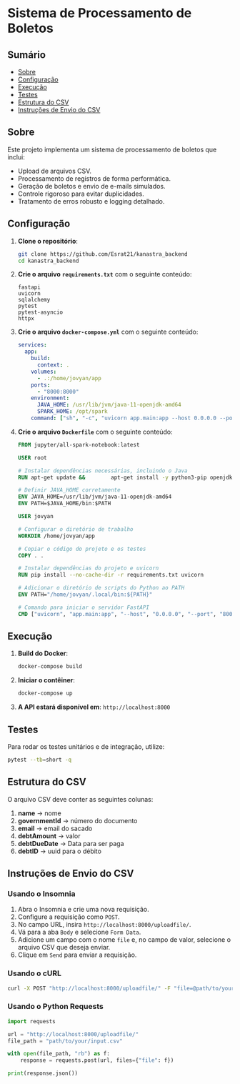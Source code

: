 
# Sistema de Processamento de Boletos

## Sumário
- [Sobre](#sobre)
- [Configuração](#configuração)
- [Execução](#execução)
- [Testes](#testes)
- [Estrutura do CSV](#estrutura-do-csv)
- [Instruções de Envio do CSV](#instruções-de-envio-do-csv)

## Sobre
Este projeto implementa um sistema de processamento de boletos que inclui:
- Upload de arquivos CSV.
- Processamento de registros de forma performática.
- Geração de boletos e envio de e-mails simulados.
- Controle rigoroso para evitar duplicidades.
- Tratamento de erros robusto e logging detalhado.

## Configuração
1. **Clone o repositório**:
   ```bash
   git clone https://github.com/Esrat21/kanastra_backend
   cd kanastra_backend
   ```

2. **Crie o arquivo `requirements.txt`** com o seguinte conteúdo:
   ```plaintext
   fastapi
   uvicorn
   sqlalchemy
   pytest
   pytest-asyncio
   httpx
   ```

3. **Crie o arquivo `docker-compose.yml`** com o seguinte conteúdo:
   ```yaml
   services:
     app:
       build:
         context: .
       volumes:
         - .:/home/jovyan/app
       ports:
         - "8000:8000"
       environment:
         JAVA_HOME: /usr/lib/jvm/java-11-openjdk-amd64
         SPARK_HOME: /opt/spark
       command: ["sh", "-c", "uvicorn app.main:app --host 0.0.0.0 --port 8000"]
   ```

4. **Crie o arquivo `Dockerfile`** com o seguinte conteúdo:
   ```dockerfile
   FROM jupyter/all-spark-notebook:latest

   USER root

   # Instalar dependências necessárias, incluindo o Java
   RUN apt-get update &&        apt-get install -y python3-pip openjdk-11-jdk &&        apt-get clean

   # Definir JAVA_HOME corretamente
   ENV JAVA_HOME=/usr/lib/jvm/java-11-openjdk-amd64
   ENV PATH=$JAVA_HOME/bin:$PATH

   USER jovyan

   # Configurar o diretório de trabalho
   WORKDIR /home/jovyan/app

   # Copiar o código do projeto e os testes
   COPY . .

   # Instalar dependências do projeto e uvicorn
   RUN pip install --no-cache-dir -r requirements.txt uvicorn

   # Adicionar o diretório de scripts do Python ao PATH
   ENV PATH="/home/jovyan/.local/bin:${PATH}"

   # Comando para iniciar o servidor FastAPI
   CMD ["uvicorn", "app.main:app", "--host", "0.0.0.0", "--port", "8000"]
   ```

## Execução
1. **Build do Docker**:
   ```bash
   docker-compose build
   ```

2. **Iniciar o contêiner**:
   ```bash
   docker-compose up
   ```

3. **A API estará disponível em**: `http://localhost:8000`

## Testes
Para rodar os testes unitários e de integração, utilize:
```bash
pytest --tb=short -q
```

## Estrutura do CSV
O arquivo CSV deve conter as seguintes colunas:
1. **name** → nome
2. **governmentId** → número do documento
3. **email** → email do sacado
4. **debtAmount** → valor
5. **debtDueDate** → Data para ser paga
6. **debtID** → uuid para o débito

## Instruções de Envio do CSV
### Usando o Insomnia
1. Abra o Insomnia e crie uma nova requisição.
2. Configure a requisição como `POST`.
3. No campo URL, insira `http://localhost:8000/uploadfile/`.
4. Vá para a aba `Body` e selecione `Form Data`.
5. Adicione um campo com o nome `file` e, no campo de valor, selecione o arquivo CSV que deseja enviar.
6. Clique em `Send` para enviar a requisição.

### Usando o cURL
```bash
curl -X POST "http://localhost:8000/uploadfile/" -F "file=@path/to/your/input.csv"
```

### Usando o Python Requests
```python
import requests

url = "http://localhost:8000/uploadfile/"
file_path = "path/to/your/input.csv"

with open(file_path, "rb") as f:
    response = requests.post(url, files={"file": f})

print(response.json())
```
